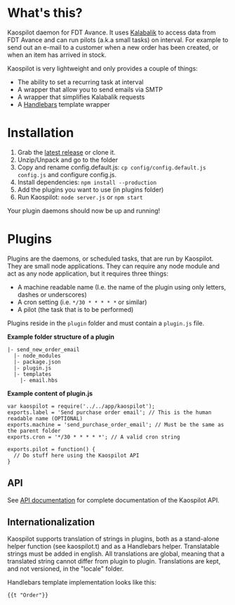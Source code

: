 # What's this?
Kaospilot daemon for FDT Avance. It uses [Kalabalik](https://github.com/olssongerthel/Kalabalik) to access data from FDT Avance and can run pilots (a.k.a small tasks) on interval. For example to send out an e-mail to a customer when a new order has been created, or when an item has arrived in stock.

Kaospilot is very lightweight and only provides a couple of things:

- The ability to set a recurring task at interval
- A wrapper that allow you to send emails via SMTP
- A wrapper that simplifies Kalabalik requests
- A [Handlebars](http://handlebarsjs.com) template wrapper

# Installation
1. Grab the [latest release](https://github.com/olssongerthel/Kaospilot/releases/latest) or clone it.
2. Unzip/Unpack and go to the folder
3. Copy and rename config.default.js: `cp config/config.default.js config.js` and configure config.js.
4. Install dependencies: `npm install --production`
5. Add the plugins you want to use (in plugins folder)
6. Run Kaospilot: `node server.js` or `npm start`

Your plugin daemons should now be up and running!

# Plugins
Plugins are the daemons, or scheduled tasks, that are run by Kaospilot. They are small node applications. They can require any node module and act as any node application, but it requires three things:

- A machine readable name (I.e. the name of the plugin using only letters, dashes or underscores)
- A cron setting (i.e. `*/30 * * * * *` or similar)
- A pilot (the task that is to be performed)

Plugins reside in the `plugin` folder and must contain a `plugin.js` file.

**Example folder structure of a plugin**
```
|- send_new_order_email
  |- node_modules
  |- package.json
  |- plugin.js
  |- templates
    |- email.hbs
```

**Example content of plugin.js**
```
var kaospilot = require('../../app/kaospilot');
exports.label = 'Send purchase order email'; // This is the human readable name (OPTIONAL)
exports.machine = 'send_purchase_order_email'; // Must be the same as the parent folder
exports.cron = '*/30 * * * * *'; // A valid cron string

exports.pilot = function() {
  // Do stuff here using the Kaospilot API
}
```

## API

See [API documentation](app/api.md) for complete documentation of the Kaospilot API.

## Internationalization

Kaospilot supports translation of strings in plugins, both as a stand-alone helper function (see kaospilot.t) and as a Handlebars helper. Translatable strings must be added in english. All translations are global, meaning that a translated string cannot differ from plugin to plugin. Translations are kept, and not versioned, in the "locale" folder.

Handlebars template implementation looks like this:

`{{t "Order"}}`
